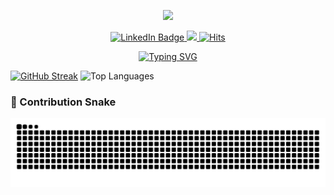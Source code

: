 <p align="center">
<img src="assets/gif/welcome-crop2.gif">

<p align="center">
 <!-- linkedin -->
<a href="https://www.linkedin.com/in/patrickaod/" target="_blank">
    <img src="https://img.shields.io/badge/LinkedIn-Connect-blue?style=for-the-badge&logo=linkedin" alt="LinkedIn Badge">
</a>   <!-- coffee --> 
<a href="https://buymeacoffee.com/patrickaod" target="_blank">
    <img src="https://img.shields.io/badge/Powered%20by-Coffee-brown?style=for-the-badge&logo=buy-me-a-coffee"> 
</a>   <!-- Views -->
<a href="https://hits.sh/github.com/patrickaod/"><img alt="Hits" src="https://hits.sh/github.com/patrickaod.svg?style=for-the-badge&label=Views&color=11ccb2&logo=github"/></a>

<!-- Thank you message -->
<p align="center">
<a href="https://git.io/typing-svg"><img src="https://readme-typing-svg.demolab.com?font=Honk&size=30&pause=1000&center=true&color=4AA93E&width=435&lines=Thanks+for+visiting!;Your+attention+is+appreciated!;Have+a+great+day!" alt="Typing SVG" /></a>

[![GitHub Streak](https://streak-stats.demolab.com?user=patrickaod&theme=merko&hide_border=true&date_format=j%20M%5B%20Y%5D)](https://git.io/streak-stats) ![Top Languages](https://github-readme-stats.vercel.app/api/top-langs/?username=patrickaod&layout=compact&theme=merko&hide_border=true)

### 🐍 Contribution Snake

![Snake animation](https://raw.githubusercontent.com/patrickaod/patrickaod/output/github-contribution-grid-snake.svg)

<!--
**patrickaod/patrickaod** is a ✨ _special_ ✨ repository because its `README.md` (this file) appears on your GitHub profile.

Here are some ideas to get you started:

- 🔭 I’m currently working on ...
- 🌱 I’m currently learning ...
- 👯 I’m looking to collaborate on ...
- 🤔 I’m looking for help with ...
- 💬 Ask me about ...
- 📫 How to reach me: ...
- 😄 Pronouns: ...
- ⚡ Fun fact: ...
-->
